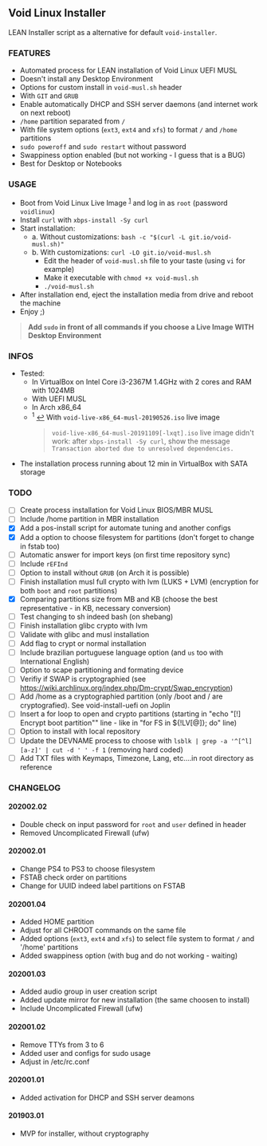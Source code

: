Void Linux Installer
---
LEAN Installer script as a alternative for default `void-installer`.

### FEATURES
- Automated process for LEAN installation of Void Linux UEFI MUSL
- Doesn't install any Desktop Environment
- Options for custom install in `void-musl.sh` header
- With `GIT` and `GRUB`
- Enable automatically DHCP and SSH server daemons (and internet work on next reboot)
- `/home` partition separated from `/`
- With file system options (`ext3`, `ext4` and `xfs`) to format `/` and `/home` partitions
- `sudo poweroff` and `sudo restart` without password
- Swappiness option enabled (but not working - I guess that is a BUG)
- Best for Desktop or Notebooks

### USAGE
- Boot from Void Linux Live Image <sup id="a1">[1](#f1)</sup> and log in as `root` (password `voidlinux`)
- Install `curl` with `xbps-install -Sy curl`
- Start installation:
	- a. Without customizations: `bash -c "$(curl -L git.io/void-musl.sh)"`
	- b. With customizations: `curl -LO git.io/void-musl.sh`
		- Edit the header of `void-musl.sh` file to your taste (using `vi` for example)
		- Make it executable with `chmod +x void-musl.sh`
		- `./void-musl.sh`
- After installation end, eject the installation media from drive and reboot the machine
- Enjoy ;)

> **Add `sudo` in front of all commands if you choose a Live Image WITH Desktop Environment**

### INFOS
- Tested:
	- In VirtualBox on Intel Core i3-2367M 1.4GHz with 2 cores and RAM with 1024MB
	- With UEFI MUSL
	- In Arch x86_64
	- <sup id="f1">1</sup> [↩](#a1) With `void-live-x86_64-musl-20190526.iso` live image
		> `void-live-x86_64-musl-20191109[-lxqt].iso` live image didn't work: after `xbps-install -Sy curl`, show the message `Transaction aborted due to unresolved dependencies.`
- The installation process running about 12 min in VirtualBox with SATA storage

### TODO
- [ ] Create process installation for Void Linux BIOS/MBR MUSL
- [ ] Include /home partition in MBR installation
- [x] Add a pos-install script for automate tuning and another configs
- [x] Add a option to choose filesystem for partitions (don't forget to change in fstab too)
- [ ] Automatic answer for import keys (on first time repository sync)
- [ ] Include `rEFInd`
- [ ] Option to install without `GRUB` (on Arch it is possible)
- [ ] Finish installation musl full crypto with lvm (LUKS + LVM) (encryption for both `boot` and `root` partitions)
- [x] Comparing partitions size from MB and KB (choose the best representative - in KB, necessary conversion)
- [ ] Test changing to sh indeed bash (on shebang)
- [ ] Finish installation glibc crypto with lvm
- [ ] Validate with glibc and musl installation
- [ ] Add flag to crypt or normal installation
- [ ] Include brazilian portuguese language option (and `us` too with International English)
- [ ] Option to scape partitioning and formating device
- [ ] Verifiy if SWAP is cryptographied (see https://wiki.archlinux.org/index.php/Dm-crypt/Swap_encryption)
- [ ] Add /home as a cryptographied partition (only /boot and / are cryptografied). See void-install-uefi on Joplin
- [ ] Insert a for loop to open and crypto partitions (starting in "echo "[!] Encrypt boot partition"" line - like in "for FS in ${!LV[@]}; do" line)
- [ ] Option to install with local repository
- [ ] Update the DEVNAME process to choose with `lsblk | grep -a '^[^l][a-z]' | cut -d ' ' -f 1` (removing hard coded)
- [ ] Add TXT files with Keymaps, Timezone, Lang, etc....in root directory as reference

### CHANGELOG
#### 202002.02
- Double check on input password for `root` and `user` defined in header
- Removed Uncomplicated Firewall (ufw)
#### 202002.01
- Change PS4 to PS3 to choose filesystem
- FSTAB check order on partitions
- Change for UUID indeed label partitions on FSTAB
#### 202001.04
- Added HOME partition
- Adjust for all CHROOT commands on the same file
- Added options (`ext3`, `ext4` and `xfs`) to select file system to format `/` and '/home' partitions
- Added swappiness option (with bug and do not working - waiting)
#### 202001.03
- Added audio group in user creation script
- Added update mirror for new installation (the same choosen to install)
- Include Uncomplicated Firewall (ufw)
#### 202001.02
- Remove TTYs from 3 to 6
- Added user and configs for sudo usage
- Adjust in /etc/rc.conf
#### 202001.01
- Added activation for DHCP and SSH server deamons
#### 201903.01
- MVP for installer, without cryptography